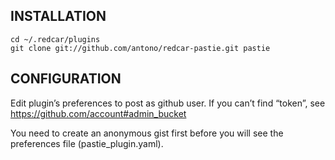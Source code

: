 ## INSTALLATION

    cd ~/.redcar/plugins
    git clone git://github.com/antono/redcar-pastie.git pastie

## CONFIGURATION

Edit plugin’s preferences to post as github user.
If you can’t find “token”, see https://github.com/account#admin_bucket

You need to create an anonymous gist first before you will see the
preferences file (pastie_plugin.yaml).
